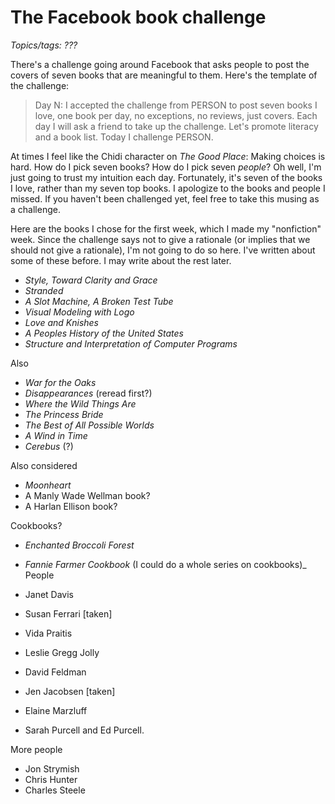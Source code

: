The Facebook book challenge
===========================

*Topics/tags: ???*

There's a challenge going around Facebook that asks people to post
the covers of seven books that are meaningful to them.  Here's the
template of the challenge:

>  Day N: I accepted the challenge from PERSON to post seven books I love, one book per day, no exceptions, no reviews, just covers. Each day I will ask a friend to take up the challenge. Let's promote literacy and a book list. Today I challenge PERSON.

At times I feel like the Chidi character on _The Good Place_: Making
choices is hard. How do I pick seven books?  How do I pick seven
*people*?  Oh well, I'm just going to trust my intuition each day.
Fortunately, it's seven of the books I love, rather than my seven
top books.  I apologize to the books and people I missed.  If you
haven't been challenged yet, feel free to take this musing as a
challenge.

Here are the books I chose for the first week, which I made my 
"nonfiction" week.  Since the challenge says not to give a rationale
(or implies that we should not give a rationale), I'm not going to
do so here.  I've written about some of these before.  I may write
about the rest later.

* _Style, Toward Clarity and Grace_ 
* _Stranded_
* _A Slot Machine, A Broken Test Tube_
* _Visual Modeling with Logo_
* _Love and Knishes_
* _A Peoples History of the United States_
* _Structure and Interpretation of Computer Programs_

Also

* _War for the Oaks_ 
* _Disappearances_ (reread first?)
* _Where the Wild Things Are_
* _The Princess Bride_
* _The Best of All Possible Worlds_
* _A Wind in Time_
* _Cerebus_ (?)

Also considered 

* _Moonheart_
* A Manly Wade Wellman book?
* A Harlan Ellison book?

Cookbooks?

* _Enchanted Broccoli Forest_
* _Fannie Farmer Cookbook_ (I could do a whole series on cookbooks)_
People

* Janet Davis
* Susan Ferrari [taken]
* Vida Praitis
* Leslie Gregg Jolly
* David Feldman
* Jen Jacobsen [taken]
* Elaine Marzluff
* Sarah Purcell and Ed Purcell.

More people

* Jon Strymish
* Chris Hunter
* Charles Steele

